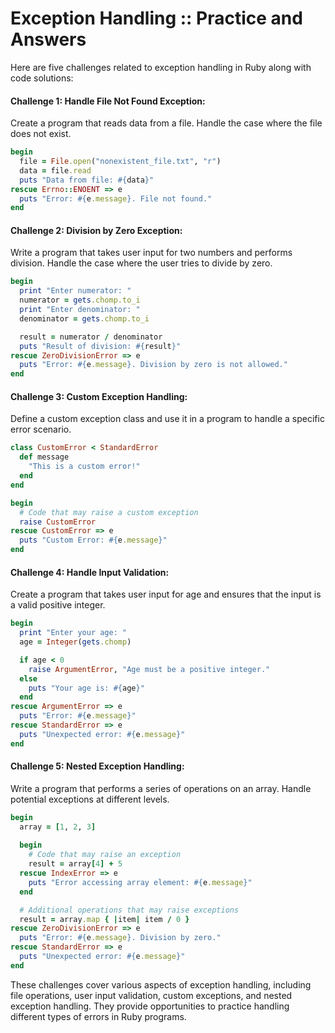 # Exception Handling :: Practice and Answers

Here are five challenges related to exception handling in Ruby along with code solutions:

#### Challenge 1: **Handle File Not Found Exception:**
Create a program that reads data from a file. Handle the case where the file does not exist.

```ruby
begin
  file = File.open("nonexistent_file.txt", "r")
  data = file.read
  puts "Data from file: #{data}"
rescue Errno::ENOENT => e
  puts "Error: #{e.message}. File not found."
end
```

#### Challenge 2: **Division by Zero Exception:**
Write a program that takes user input for two numbers and performs division. Handle the case where the user tries to divide by zero.

```ruby
begin
  print "Enter numerator: "
  numerator = gets.chomp.to_i
  print "Enter denominator: "
  denominator = gets.chomp.to_i

  result = numerator / denominator
  puts "Result of division: #{result}"
rescue ZeroDivisionError => e
  puts "Error: #{e.message}. Division by zero is not allowed."
end
```

#### Challenge 3: **Custom Exception Handling:**
Define a custom exception class and use it in a program to handle a specific error scenario.

```ruby
class CustomError < StandardError
  def message
    "This is a custom error!"
  end
end

begin
  # Code that may raise a custom exception
  raise CustomError
rescue CustomError => e
  puts "Custom Error: #{e.message}"
end
```

#### Challenge 4: **Handle Input Validation:**
Create a program that takes user input for age and ensures that the input is a valid positive integer.

```ruby
begin
  print "Enter your age: "
  age = Integer(gets.chomp)

  if age < 0
    raise ArgumentError, "Age must be a positive integer."
  else
    puts "Your age is: #{age}"
  end
rescue ArgumentError => e
  puts "Error: #{e.message}"
rescue StandardError => e
  puts "Unexpected error: #{e.message}"
end
```

#### Challenge 5: **Nested Exception Handling:**
Write a program that performs a series of operations on an array. Handle potential exceptions at different levels.

```ruby
begin
  array = [1, 2, 3]
  
  begin
    # Code that may raise an exception
    result = array[4] + 5
  rescue IndexError => e
    puts "Error accessing array element: #{e.message}"
  end

  # Additional operations that may raise exceptions
  result = array.map { |item| item / 0 }
rescue ZeroDivisionError => e
  puts "Error: #{e.message}. Division by zero."
rescue StandardError => e
  puts "Unexpected error: #{e.message}"
end
```

These challenges cover various aspects of exception handling, including file operations, user input validation, custom exceptions, and nested exception handling. They provide opportunities to practice handling different types of errors in Ruby programs.
